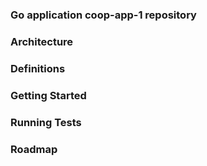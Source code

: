 ### Go application coop-app-1 repository


### Architecture

### Definitions

### Getting Started

### Running Tests

### Roadmap

